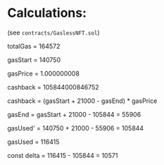 # Calculations:

(see `contracts/GaslessNFT.sol`)

totalGas = 164572

gasStart = 140750

gasPrice = 1.000000008

cashback = 105844000846752

cashback = (gasStart + 21000 - gasEnd) * gasPrice

gasEnd = gasStart + 21000 - 105844 = 55906

gasUsed' = 140750 + 21000 - 55906 = 105844

gasUsed = 116415

const delta = 116415 - 105844 = 10571